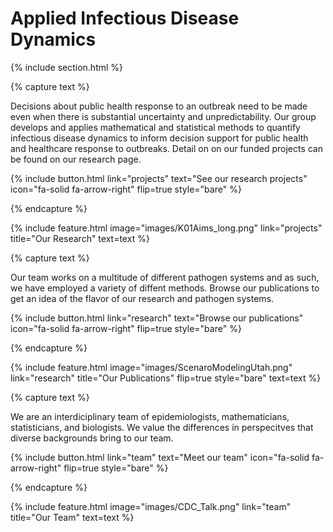 ---
---

# Applied Infectious Disease Dynamics

{% include section.html %}

{% capture text %}

Decisions about public health response to an outbreak need to be made even when there is substantial uncertainty and unpredictability. Our group develops and applies mathematical and statistical methods to quantify infectious disease dynamics to inform decision support for public health and healthcare response to outbreaks. Detail on on our funded projects can be found on our research page. 

{%
  include button.html
  link="projects"
  text="See our research projects"
  icon="fa-solid fa-arrow-right"
  flip=true
  style="bare"
%}

{% endcapture %}

{%
  include feature.html
  image="images/K01Aims_long.png"
  link="projects"
  title="Our Research"
  text=text
%}

{% capture text %}

Our team works on a multitude of different pathogen systems and as such, we have employed a variety of diffent methods. Browse our publications to get an idea of the flavor of our research and pathogen systems.

{%
  include button.html
  link="research"
  text="Browse our publications"
  icon="fa-solid fa-arrow-right"
  flip=true
  style="bare"
%}

{% endcapture %}

{%
  include feature.html
  image="images/ScenaroModelingUtah.png"
  link="research"
  title="Our Publications"
  flip=true
  style="bare"
  text=text
%}

{% capture text %}

We are an interdiciplinary team of epidemiologists, mathematicians, statisticians, and biologists. We value the differences in perspecitves that diverse backgrounds bring to our team. 

{%
  include button.html
  link="team"
  text="Meet our team"
  icon="fa-solid fa-arrow-right"
  flip=true
  style="bare"
%}

{% endcapture %}

{%
  include feature.html
  image="images/CDC_Talk.png"
  link="team"
  title="Our Team"
  text=text
%}
